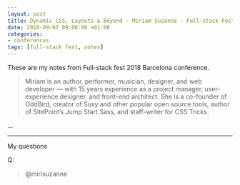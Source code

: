 ```yaml
---
layout: post
title: Dynamic CSS, Layouts & Beyond - Miriam Suzanne - Full-stack Fest 2018
date: 2018-09-07 09:00:00 +01:00
categories:
- conferences
tags: [full-stack fest, notes]
---
```


These are my notes from Full-stack fest 2018 Barcelona conference.

> Miriam is an author, performer, musician, designer, and web developer — with 15 years experience as a project manager, user-experience designer, and front-end architect. She is a co-founder of OddBird, creator of Susy and other popular open source tools, author of SitePoint’s Jump Start Sass, and staff-writer for CSS Tricks.



...

---

My questions

Q: 

> @mirisuzanne